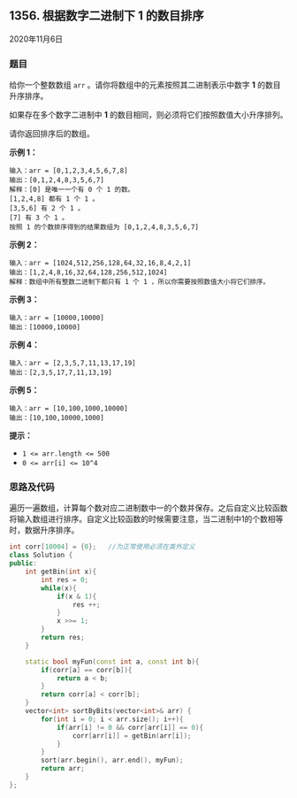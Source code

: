 ## 1356. 根据数字二进制下 1 的数目排序

2020年11月6日

### 题目

给你一个整数数组 ``arr`` 。请你将数组中的元素按照其二进制表示中数字 **1** 的数目升序排序。

如果存在多个数字二进制中 **1** 的数目相同，则必须将它们按照数值大小升序排列。

请你返回排序后的数组。



**示例 1：**

```
输入：arr = [0,1,2,3,4,5,6,7,8]
输出：[0,1,2,4,8,3,5,6,7]
解释：[0] 是唯一一个有 0 个 1 的数。
[1,2,4,8] 都有 1 个 1 。
[3,5,6] 有 2 个 1 。
[7] 有 3 个 1 。
按照 1 的个数排序得到的结果数组为 [0,1,2,4,8,3,5,6,7]
```

**示例 2：**

```
输入：arr = [1024,512,256,128,64,32,16,8,4,2,1]
输出：[1,2,4,8,16,32,64,128,256,512,1024]
解释：数组中所有整数二进制下都只有 1 个 1 ，所以你需要按照数值大小将它们排序。
```

**示例 3：**

```
输入：arr = [10000,10000]
输出：[10000,10000]
```

**示例 4：**

```
输入：arr = [2,3,5,7,11,13,17,19]
输出：[2,3,5,17,7,11,13,19]
```

**示例 5：**

```
输入：arr = [10,100,1000,10000]
输出：[10,100,10000,1000]
```



**提示：**


- ``1 <= arr.length <= 500``
- ``0 <= arr[i] <= 10^4``

### 思路及代码

遍历一遍数组，计算每个数对应二进制数中一的个数并保存。之后自定义比较函数将输入数组进行排序。自定义比较函数的时候需要注意，当二进制中1的个数相等时，数据升序排序。

```cpp
int corr[10004] = {0};   //为正常使用必须在类外定义
class Solution {
public:
    int getBin(int x){
        int res = 0;
        while(x){
            if(x & 1){
                res ++;
            }
            x >>= 1;
        }
        return res;
    }

    static bool myFun(const int a, const int b){
        if(corr[a] == corr[b]){
            return a < b;
        }
        return corr[a] < corr[b];
    }
    vector<int> sortByBits(vector<int>& arr) {
        for(int i = 0; i < arr.size(); i++){
            if(arr[i] != 0 && corr[arr[i]] == 0){
                corr[arr[i]] = getBin(arr[i]);
            }
        }
        sort(arr.begin(), arr.end(), myFun);
        return arr;
    }
};
```
